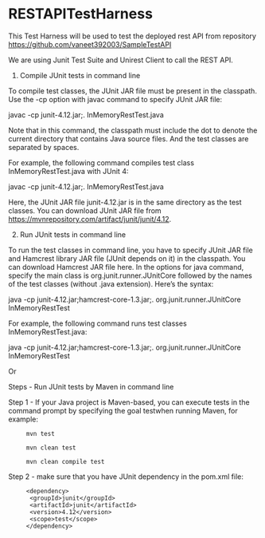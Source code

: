 # RESTAPITestHarness

This Test Harness will be used to test the deployed rest API from repository https://github.com/vaneet392003/SampleTestAPI

We are using Junit Test Suite and Unirest Client to call the REST API.

1. Compile JUnit tests in command line

To compile test classes, the JUnit JAR file must be present in the classpath. Use the -cp option with javac command to specify JUnit JAR file:

javac -cp junit-4.12.jar;. InMemoryRestTest.java

Note that in this command, the classpath must include the dot to denote the current directory that contains Java source files. And the test classes are separated by spaces.

For example, the following command compiles test class InMemoryRestTest.java  with JUnit 4:

javac -cp junit-4.12.jar;. InMemoryRestTest.java

Here, the JUnit JAR file junit-4.12.jar is in the same directory as the test classes. You can download JUnit JAR file from https://mvnrepository.com/artifact/junit/junit/4.12.

 

2. Run JUnit tests in command line

To run the test classes in command line, you have to specify JUnit JAR file and Hamcrest library JAR file (JUnit depends on it) in the classpath. You can download Hamcrest JAR file here. In the options for java command, specify the main class is org.junit.runner.JUnitCore followed by the names of the test classes (without .java extension). Here’s the syntax:

java -cp junit-4.12.jar;hamcrest-core-1.3.jar;. org.junit.runner.JUnitCore  InMemoryRestTest

For example, the following command runs test classes InMemoryRestTest.java:

java -cp junit-4.12.jar;hamcrest-core-1.3.jar;. org.junit.runner.JUnitCore InMemoryRestTest

Or

Steps - Run JUnit tests by Maven in command line

Step 1 - If your Java project is Maven-based, you can execute tests in the command prompt by specifying the goal testwhen running Maven, for example:
        
         mvn test
         
         mvn clean test
         
         mvn clean compile test
         
Step 2 - make sure that you have JUnit dependency in the pom.xml file:
         
         <dependency>
          <groupId>junit</groupId>
          <artifactId>junit</artifactId>
          <version>4.12</version>
          <scope>test</scope>
         </dependency>
